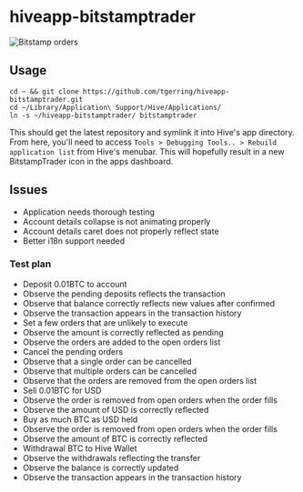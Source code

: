 # hiveapp-bitstamptrader

![Bitstamp orders](http://i.imgur.com/eZgtqJ5.png)

## Usage
```
cd ~ && git clone https://github.com/tgerring/hiveapp-bitstamptrader.git
cd ~/Library/Application\ Support/Hive/Applications/
ln -s ~/hiveapp-bitstamptrader/ bitstamptrader
```

This should get the latest repository and symlink it into Hive's app directory. From here, you'll need to access `Tools > Debugging Tools.. > Rebuild application list` from Hive's menubar. This will hopefully result in a new BitstampTrader icon in the apps dashboard.

## Issues
* Application needs thorough testing
* Account details collapse is not animating properly
* Account details caret does not properly reflect state
* Better i18n support needed

### Test plan
* Deposit 0.01BTC to account
 * Observe the pending deposits reflects the transaction
 * Observe that balance correctly reflects new values after confirmed
 * Observe the transaction appears in the transaction history
* Set a few orders that are unlikely to execute
 * Observe the amount is correctly reflected as pending
 * Observe the orders are added to the open orders list
* Cancel the pending orders
 * Observe that a single order can be cancelled
 * Observe that multiple orders can be cancelled
 * Observe that the orders are removed from the open orders list
* Sell 0.01BTC for USD
 * Observe the order is removed from open orders when the order fills
 * Observe the amount of USD is correctly reflected
* Buy as much BTC as USD held
 * Observe the order is removed from open orders when the order fills
 * Observe the amount of BTC is correctly reflected
* Withdrawal BTC to Hive Wallet
 * Observe the withdrawals reflecting the transfer
 * Observe the balance is correctly updated
 * Observe the transaction appears in the transaction history

